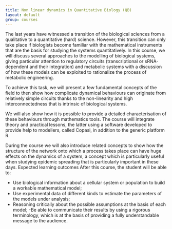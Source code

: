 ```yaml
---
title: Non linear dynamics in Quantitative Biology (QB)
layout: default
group: courses
---
```


The last years have witnessed a transition of the biological sciences from a qualitative to a quantitative (hard) science. However, this transition can only take place if biologists become familiar with the mathematical instruments that are the basis for studying the systems quantitatively. In this course, we will discuss several approaches to the modelling of biological systems, giving particular attention to regulatory circuits (transcriptional or sRNA-dependent and their integration) and metabolic systems with a discussion of how these models can be exploited to rationalize the process of metabolic engineering.

To achieve this task, we will present a few fundamental concepts of the field to then show how complicate dynamical behaviours can originate from relatively simple circuits thanks to the non-linearity and high interconnectedness that is intrinsic of biological systems.

We will also show how it is possible to provide a detailed characterisation of these behaviours through mathematics tools. The course will integrate theory and practical lessons, the latter using a software developed to provide help to modellers, called Copasi, in addition to the generic platform R.

During the course we will also introduce related concepts to show how the structure of the network onto which a process takes place can have huge effects on the dynamics of a system, a concept which is particularly useful when studying epidemic spreading that is particularly important in these days.
Expected learning outcomes
After this course, the student will be able to:
- Use biological information about a cellular system or population to build a workable mathematical model;
- Use experimental data of different kinds to estimate the parameters of the models under analysis;
- Reasoning critically about the possible assumptions at the basis of each model;
-Be able to communicate their results by using a rigorous terminology, which is at the basis of providing a fully understandable message to the audience.